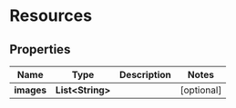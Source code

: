 

# Resources


## Properties

Name | Type | Description | Notes
------------ | ------------- | ------------- | -------------
**images** | **List&lt;String&gt;** |  |  [optional]




